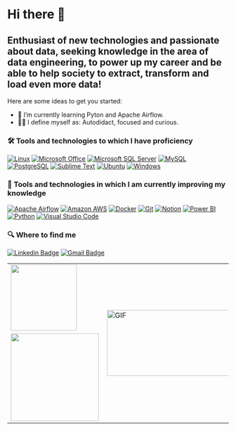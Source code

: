 # Hi there 👋

## Enthusiast of new technologies and passionate about data, seeking knowledge in the area of data engineering, to power up my career and be able to help society to extract, transform and load even more data!

Here are some ideas to get you started:

- 🌱 I’m currently learning Pyton and Apache Airflow.
- 🥷🏼 I define myself as: Autodidact, focused and curious.

### 🛠  Tools and technologies to which I have proficiency
[![Linux](https://img.shields.io/badge/Linux-282C34?&message=Linux&logo=Linux&logoColor=FFFFFF)](https://www.linuxfoundation.org)
[![Microsoft Office](https://img.shields.io/badge/Microsoft_Office-282C34?&message=Microsoft_Office&logo=Microsoft+Office&logoColor=D83B01)](https://office.com)
[![Microsoft SQL Server](https://img.shields.io/badge/MS_SQL_Server-282C34?&message=Microsoft_SQL_Server&logo=Microsoft+SQL+Server&logoColor=FE7A16)](https://www.microsoft.com/sql-server)
[![MySQL](https://img.shields.io/badge/MySQL-282C34?&message=MySQL&logo=MySQL&logoColor=0078D6)](https://mysql.com)
[![PostgreSQL](https://img.shields.io/badge/PostgreSQL-282C34?&message=PostgreSQL&logo=PostgreSQL&logoColor=3776AB)](https://www.postgresql.org)
[![Sublime Text](https://img.shields.io/badge/Sublime_Text-282C34?&message=Sublime_Text&logo=Sublime+Text&logoColor=FE7A16)](https://sublimetext.com)
[![Ubuntu](https://img.shields.io/badge/Ubuntu-282C34?&message=Ubuntu&logo=Ubuntu&logoColor=FE7A16)](https://ubuntu.com)
[![Windows](https://img.shields.io/badge/Windows-282C34?&message=Windows&logo=Windows&logoColor=0078D6)](https://www.microsoft.com/windows/)

### 📖  Tools and technologies in which I am currently improving my knowledge
[![Apache Airflow](https://img.shields.io/badge/Apache_Airflow-282C34?&message=Apache_Airflow&logo=Apache+Airflow&logoColor=FFFFFF)](https://airflow.apache.org)
[![Amazon AWS](https://img.shields.io/badge/Amazon_AWS-282C34?&message=Amazon_AWS&logo=Amazon+AWS&logoColor=FE7A16)](https://aws.amazon.com)
[![Docker](https://img.shields.io/badge/Docker-282C34?&message=Docker&logo=Docker&logoColor=2496ED)](https://docker.com)
[![Git](https://img.shields.io/badge/Git-282C34?&message=Git&logo=Git&logoColor=F05032)](https://git-scm.com)
[![Notion](https://img.shields.io/badge/Notion-282C34?&message=Notion&logo=Notion&logoColor=FFFFFF)](https://www.notion.so)
[![Power BI](https://img.shields.io/badge/Power_BI-282C34?&message=Power_BI&logo=Power+BI&logoColor=yellow)](https://powerbi.microsoft.com)
[![Python](https://img.shields.io/badge/Python-282C34?&message=Python&logo=Python&logoColor=3776AB)](https://www.python.org)
[![Visual Studio Code](https://img.shields.io/badge/VS_Code-282C34?&message=Visual_Studio_Code&logo=Visual+Studio+Code&logoColor=007ACC)](https://code.visualstudio.com)

### 🔍  Where to find me
[![Linkedin Badge](https://img.shields.io/badge/-LinkedIn-blue?style=for-the-badge&logo=Linkedin&logoColor=white&link=https://www.linkedin.com/in/cassiano-sampaio-descovi-3b45b6a0)](https://www.linkedin.com/in/cassiano-sampaio-descovi-3b45b6a0)
[![Gmail Badge](https://img.shields.io/badge/-Gmail-c14438?style=for-the-badge&logo=Gmail&logoColor=white&link=mailto:email@cassianodescovi.com.br)](mailto:email@cassianodescovi.com.br)

<table align='center'>
<tbody>
  <tr>
    <td class="tg-0pky"> <!-- Card -->
      <img height='150' src='https://github-readme-stats.vercel.app/api/top-langs/?username=cassianodescovi&layout=compact'></td>
    <td rowspan="2" class="tg-0pky"><img align="right" alt="GIF" src="https://github.com/cassianodescovi/cassianodescovi/blob/main/code.gif?raw=true" width="400" height="150"/></td>
  </tr>
  <tr>
    <td class="tg-0pky"><img height='200' src='https://github-readme-stats.vercel.app/api?username=cassianodescovi&show_icons=true&layout=compact'></td>
  </tr>
</tbody>
</table>
